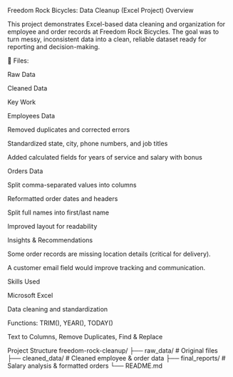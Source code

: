 Freedom Rock Bicycles: Data Cleanup (Excel Project)
Overview

This project demonstrates Excel-based data cleaning and organization for employee and order records at Freedom Rock Bicycles. The goal was to turn messy, inconsistent data into a clean, reliable dataset ready for reporting and decision-making.

📂 Files:

Raw Data

Cleaned Data

Key Work

Employees Data

Removed duplicates and corrected errors

Standardized state, city, phone numbers, and job titles

Added calculated fields for years of service and salary with bonus

Orders Data

Split comma-separated values into columns

Reformatted order dates and headers

Split full names into first/last name

Improved layout for readability

Insights & Recommendations

Some order records are missing location details (critical for delivery).

A customer email field would improve tracking and communication.

Skills Used

Microsoft Excel

Data cleaning and standardization

Functions: TRIM(), YEAR(), TODAY()

Text to Columns, Remove Duplicates, Find & Replace

Project Structure
freedom-rock-cleanup/
├── raw_data/           # Original files
├── cleaned_data/       # Cleaned employee & order data
├── final_reports/      # Salary analysis & formatted orders
└── README.md
